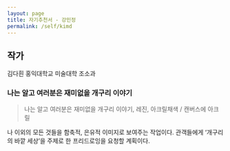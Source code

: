 ```yaml
---
layout: page
title: 자기추천서 - 강민정
permalink: /self/kimd
---
```



## 작가
김다흰
홍익대학교 미술대학 조소과

### 나는 알고 여러분은 재미없을 개구리 이야기
> 나는 알고 여러분은 재미없을 개구리 이야기, 레진, 아크릴채색 / 캔버스에 아크릴

나 이외의 모든 것들을 함축적, 은유적 이미지로 보여주는 작업이다.
관객들에게 ‘개구리의 바깥 세상’을 주제로 한 프리드로잉을 요청할 계획이다.
